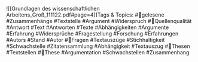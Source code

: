 
![[Grundlagen des wissenschaftlichen Arbeitens_Groß_111122.pdf#page=4]]Tags & Topics:
   #gelesene
   #Zusammenhänge
   #Textstelle
   #Argument
   #Widerspruch
   #Quellenqualität
   #Antwort
   #Text
   #Antworten
   #Texte
   #Abhängigkeiten
   #Argumente
   #Erfahrung
   #Widersprüche
   #Fragestellung
   #Forschung
   #Erfahrungen
   #Autors
   #Stand
   #Autor
   #Fragen
   #Textauszüge
   #Stichhaltigkeit
   #Schwachstelle
   #Zitatensammlung
   #Abhängigkeit
   #Textauszug
   #Thesen
   #Textstellen
   #These
   #Argumentation
   #Schwachstellen
   #Zusammenhang